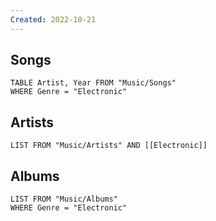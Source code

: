 ```yaml
---
Created: 2022-10-21 
---
```

Songs
---
```dataview
TABLE Artist, Year FROM "Music/Songs"
WHERE Genre = "Electronic"
```
Artists
---
```dataview
LIST FROM "Music/Artists" AND [[Electronic]]
```
Albums
---
```dataview
LIST FROM "Music/Albums"
WHERE Genre = "Electronic"
```